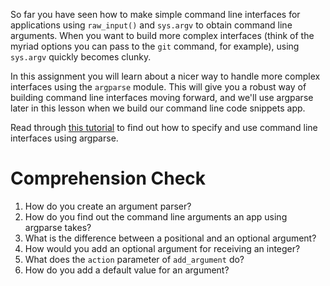 <!-- 
name: Introduction to argparse
author: Joe Turner
type: 3pc
time: 60 minutes
 -->

So far you have seen how to make simple command line interfaces for applications using `raw_input()` and `sys.argv` to obtain command line arguments. When you want to build more complex interfaces (think of the myriad options you can pass to the `git` command, for example), using `sys.argv` quickly becomes clunky.

In this assignment you will learn about a nicer way to handle more complex interfaces using the `argparse` module. This will give you a robust way of building command line interfaces moving forward, and we'll use argparse later in this lesson when we build our command line code snippets app.

Read through [this tutorial](https://docs.python.org/2.7/howto/argparse.html) to find out how to specify and use command line interfaces using argparse.

# Comprehension Check

1. How do you create an argument parser?
2. How do you find out the command line arguments an app using argparse takes?
3. What is the difference between a positional and an optional argument?
3. How would you add an optional argument for receiving an integer?
4. What does the `action` parameter of `add_argument` do?
5. How do you add a default value for an argument?

